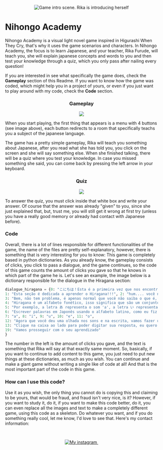 <p align="center">
  <img src="https://i.imgur.com/hO0BuIf.png" alt="Game intro scene. Rika is introducing herself">
</p>

# Nihongo Academy

Nihongo Academy is a visual light novel game inspired in Higurashi When They Cry, that's why it uses the game scenarios and characters. In Nihongo Academy, the focus is to learn Japanese, and your teacher, Rika Furude, will teach you, she will explain japanese concepts and words to you and then test your knowledge through a quiz, which you only pass after nailing every question!

If you are interested in see what specifically the game does, check the **Gameplay** section of this Readme. If you want to know how the game was coded, which might help you in a project of yours, or even if you just want to play around with my code, check the **Code** section. 

<h3 align="center"> Gameplay</h3>

<p align="center"> 
  <img src="https://i.imgur.com/450OEJY.png">
</p>

When you start playing, the first thing that appears is a menu with 4 buttons (see image above), each button redirects to a room that specifically teachs you a subject of the japanese language. 

The game has a pretty simple gameplay, Rika will teach you something about Japanese, after you read what she has told you, you click on the screen and she will say something else. When she finished talking, there will be a quiz where you test your knowledge. In case you missed something she said, you can come back by pressing the left arrow in your keyboard.

<h3 align="center">Quiz</h3>

<p align="center">
  <img src="https://i.imgur.com/lrkX8A6.png">
</p>

To answer the quiz, you must click inside that white box and write your answer. Of course that the answer was already "given" to you, since she just explained that, but, trust me, you will still get it wrong at first try (unless you have a really good memory or already had contact with Japanese before). 

### Code 

Overall, there is a lot of lines responsible for different functionalities of the game, the name of the files are pretty self-explanatory, however, there is something that is very interesting for you to know: This game is completely based in python dictionaries. As you already know, the gameplay consists of clicks, you click to pass a dialogue, and the game continues, so the code of this game counts the amount of clicks you gave so that he knows in which part of the game he is. Let's see an example, the image below is a dictionary responsible for the dialogue in the Hiragana section:

~~~python
dialogue_hiragana = {0: "こにちは！Esta é a primeira vez que nos encontramos, não é? Meu nome é Rika Furude, prazer em conhecê-lo!",
1: "Esta seção é dedicada a aprender o Hiragana!!!", 2: "hum.... você não sabe o que é o hiragana?", 
3: "Bem, não tem problema, é apenas normal que você não saiba o que é, afinal é sua primeira aula!",
4: "Hiragana é um alfabeto fonético, isso significa que são um conjunto de símbolos que representam um som.",
5: "Por exemplo, a letra あ representa o som 'a', a letra い representa o som 'i', a letra え representa o som 'e', a letra う representa o som 'u', e a letra お representa o som 'o'.", 
6: "Escrever palavras em Japonês usando o alfabeto latino, como eu fiz agora, é chamado de Romaji! Agora, vamos dar uma ouvida nesses sons!", 
7: "a", 8: "i", 9: "u", 10: "e", 11: "o",
12: "Agora que você deu uma olhada nos sons e na escrita, vamos fazer um quiz, ok?", 
13: "Clique na caixa ao lado para poder digitar sua resposta, eu quero que você escreva o romaji da letra mostrada na tela.", 
19: "Vamos prosseguir com o seu aprendizado"
}
~~~

The number in the left is the amount of clicks you gave, and the text is something that Rika will say at that exactly same moment. So, basically, if you want to continue to add content to this game, you just need to put new things at these dictionaries, as much as you wish. You can continue and make a giant game without writing a single like of code at all! And that is the most important part of the code in this game.

### How can I use this code?

Use it as you wish, the only thing you cannot do is copying this and claiming to be yours, that would be fraud, and fraud isn't very nice, is it? However, if you want to study it, do it, if you want to make this code better, do it, you can even replace all the images and text to make a completely different game, using this code as a skeleton. Do whatever you want, and if you do something really cool, let me know, I'd love to see that. Here's my contact information:

<br>

<p align="center">
  
  <a href="https://www.instagram.com/nandowastaken/">
    <img src="https://img.shields.io/badge/Instagram-E4405F?style=for-the-badge&logo=instagram&logoColor=white" target="_blank" alt="My instagram">
  </a>
  
  <a href="https://twitter.com/nandowastaken">
    <img src="https://img.shields.io/badge/Twitter-1DA1F2?style=for-the-badge&logo=twitter&logoColor=white" target="_blank" alt "My Twitter">
  </a>
  
</p>
